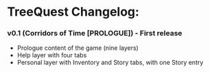 # TreeQuest Changelog:

### v0.1 (Corridors of Time [PROLOGUE]) - First release
- Prologue content of the game (nine layers)
- Help layer with four tabs
- Personal layer with Inventory and Story tabs, with one Story entry